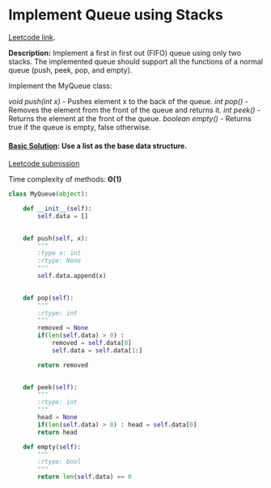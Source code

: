 # Implement Queue using Stacks

[Leetcode link](https://leetcode.com/problems/implement-queue-using-stacks/).

**Description:** Implement a first in first out (FIFO) queue using only two stacks. The implemented queue should support all the functions of a normal queue (push, peek, pop, and empty).

Implement the MyQueue class:

*void push(int x)* - Pushes element x to the back of the queue.
*int pop()* - Removes the element from the front of the queue and returns it.
*int peek()* - Returns the element at the front of the queue.
*boolean empty()* - Returns true if the queue is empty, false otherwise.

#### [Basic Solution](/stacks&queues/implementQueueUsingStacks/solution.py): Use a list as the base data structure.

[Leetcode submission](https://leetcode.com/submissions/detail/1015541988/)

Time complexity of methods: **Θ(1)**

```python
class MyQueue(object):

    def __init__(self):
        self.data = []
        

    def push(self, x):
        """
        :type x: int
        :rtype: None
        """
        self.data.append(x)
        

    def pop(self):
        """
        :rtype: int
        """
        removed = None
        if(len(self.data) > 0) :
            removed = self.data[0]
            self.data = self.data[1:]

        return removed
        

    def peek(self):
        """
        :rtype: int
        """
        head = None
        if(len(self.data) > 0) : head = self.data[0]
        return head

    def empty(self):
        """
        :rtype: bool
        """
        return len(self.data) == 0
```
